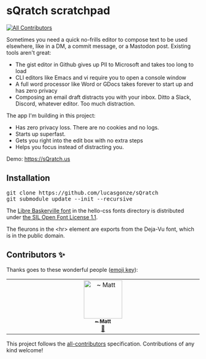# sQratch scratchpad
<!-- ALL-CONTRIBUTORS-BADGE:START - Do not remove or modify this section -->
[![All Contributors](https://img.shields.io/badge/all_contributors-1-orange.svg?style=flat-square)](#contributors-)
<!-- ALL-CONTRIBUTORS-BADGE:END -->

Sometimes you need a quick no-frills editor to compose text to be used elsewhere, like in a DM, a commit message, or a Mastodon post. Existing tools aren't great:

- The gist editor in Github gives up PII to Microsoft and takes too long to load
- CLI editors like Emacs and vi require you to open a console window
- A full word processor like Word or GDocs takes forever to start up and has zero privacy
- Composing an email draft distracts you with your inbox. Ditto a Slack, Discord, whatever editor. Too much distraction.

The app I'm building in this project:

- Has zero privacy loss. There are no cookies and no logs.
- Starts up superfast.
- Gets you right into the edit box with no extra steps
- Helps you focus instead of distracting you.

Demo: https://sQratch.us

## Installation

<pre>git clone https://github.com/lucasgonze/sQratch
git submodule update --init --recursive</pre>


The [Libre Baskerville font](https://github.com/impallari/Libre-Baskerville) in
the hello-css fonts directory is distributed under [the SIL Open Font License 1.1](https://scripts.sil.org/cms/scripts/page.php?item_id=OFL-FAQ_web). 

The fleurons in the &lt;hr&gt; element are exports from the Deja-Vu font, which
is in the public domain.


## Contributors ✨

Thanks goes to these wonderful people ([emoji key](https://allcontributors.org/docs/en/emoji-key)):

<!-- ALL-CONTRIBUTORS-LIST:START - Do not remove or modify this section -->
<!-- prettier-ignore-start -->
<!-- markdownlint-disable -->
<table>
  <tbody>
    <tr>
      <td align="center" valign="top" width="14.28%"><a href="https://www.mathieu-william.com/"><img src="https://avatars.githubusercontent.com/u/135847735?v=4?s=100" width="100px;" alt="~ Matt"/><br /><sub><b>~ Matt</b></sub></a><br /><a href="#design-mathieu-william" title="Design">🎨</a></td>
    </tr>
  </tbody>
</table>

<!-- markdownlint-restore -->
<!-- prettier-ignore-end -->

<!-- ALL-CONTRIBUTORS-LIST:END -->

This project follows the [all-contributors](https://github.com/all-contributors/all-contributors) specification. Contributions of any kind welcome!